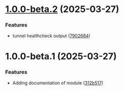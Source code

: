 # [1.0.0-beta.2](https://github.com/MonsieurDahlstrom/tf-azure-cloudflared/compare/v1.0.0-beta.1...v1.0.0-beta.2) (2025-03-27)


### Features

* tunnel healthcheck output ([7902684](https://github.com/MonsieurDahlstrom/tf-azure-cloudflared/commit/7902684ef4c9cb678aaf06a869301f797bec15b9))

# 1.0.0-beta.1 (2025-03-27)


### Features

* Adding documentation of module ([312b517](https://github.com/MonsieurDahlstrom/tf-azure-cloudflared/commit/312b517eee9c2b867be6a3e8c176163f8da57fe7))
